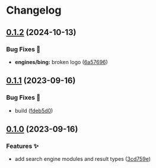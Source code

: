 # Changelog

## [0.1.2](https://github.com/hbstack/theme-start/compare/engines/bing/v0.1.1...engines/bing/v0.1.2) (2024-10-13)


### Bug Fixes 🐞

* **engines/bing:** broken logo ([6a57696](https://github.com/hbstack/theme-start/commit/6a576960f58de7223ca0eb7948f1a577a294d5a1))

## [0.1.1](https://github.com/hbstack/theme-start/compare/engines/bing/v0.1.0...engines/bing/v0.1.1) (2023-09-16)


### Bug Fixes 🐞

* build ([fdeb5d0](https://github.com/hbstack/theme-start/commit/fdeb5d08ef675e5f232b6d3cc1304f3fdd0d7ced))

## [0.1.0](https://github.com/hbstack/theme-start/compare/engines/bing-v0.0.1...engines/bing/v0.1.0) (2023-09-16)


### Features ✨

* add search engine modules and result types ([3cd759e](https://github.com/hbstack/theme-start/commit/3cd759e9e54a76485517aa84f4b81c1e2c66d89d))
